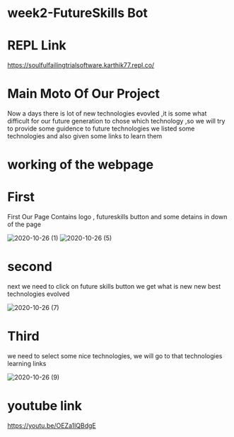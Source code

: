 # week2-FutureSkills Bot 
# REPL Link
https://soulfulfailingtrialsoftware.karthik77.repl.co/
# Main Moto Of Our Project
Now a days there is lot of new technologies evovled ,it is some what difficult for our future generation to chose which technology ,so we will try to provide some guidence to future technologies we listed some technologies and also given some links to learn them
# working of the webpage
# First
First Our Page Contains logo , futureskills button and some detains in down of the page

![2020-10-26 (1)](https://user-images.githubusercontent.com/72133695/97209571-8668e080-17e2-11eb-90cb-71f8d57d2b0d.png)
![2020-10-26 (5)](https://user-images.githubusercontent.com/72133695/97209805-c7f98b80-17e2-11eb-846b-b797d39d42ca.png)
# second
next we need to click on future skills button we get what is new new best technologies evolved

![2020-10-26 (7)](https://user-images.githubusercontent.com/72133695/97209840-d2b42080-17e2-11eb-8914-f02d3e55a353.png)
# Third
we need to select some nice technologies, we will go to that technologies learning links

![2020-10-26 (9)](https://user-images.githubusercontent.com/72133695/97212701-c762f400-17e6-11eb-9830-2bf4ce5dcbba.png)
# youtube link
https://youtu.be/OEZa1lQBdgE

